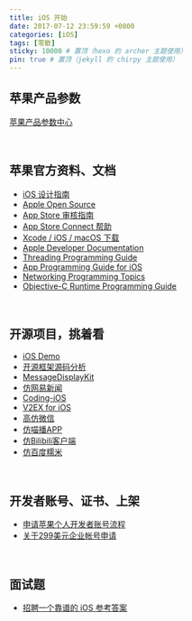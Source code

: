 ```yaml
---
title: iOS 开始
date: 2017-07-12 23:59:59 +0800
categories: [iOS]
tags: [零散]
sticky: 10000 # 置顶（hexo 的 archer 主题使用）
pin: true # 置顶（jekyll 的 chirpy 主题使用）
---
```


## 苹果产品参数

[苹果产品参数中心](https://hubweb.cn)

<br>

## 苹果官方资料、文档

* [iOS 设计指南](https://developer.apple.com/cn/design/human-interface-guidelines/designing-for-ios)
* [Apple Open Source](https://opensource.apple.com)
* [App Store 审核指南](https://developer.apple.com/cn/app-store/review/guidelines/)
* [App Store Connect 帮助](https://help.apple.com/app-store-connect/#/)
* [Xcode / iOS / macOS 下载](https://developer.apple.com/download/)
* [Apple Developer Documentation](https://developer.apple.com/documentation/)
* [Threading Programming Guide](https://developer.apple.com/library/archive/documentation/Cocoa/Conceptual/Multithreading/Introduction/Introduction.html#//apple_ref/doc/uid/10000057i-CH1-SW1)
* [App Programming Guide for iOS](https://developer.apple.com/library/archive/documentation/iPhone/Conceptual/iPhoneOSProgrammingGuide/Introduction/Introduction.html#//apple_ref/doc/uid/TP40007072)
* [Networking Programming Topics](https://developer.apple.com/library/archive/documentation/NetworkingInternet/Conceptual/NetworkingTopics/Introduction/Introduction.html#//apple_ref/doc/uid/TP40012546-SW1)
* [Objective-C Runtime Programming Guide](https://developer.apple.com/library/archive/documentation/Cocoa/Conceptual/ObjCRuntimeGuide/Introduction/Introduction.html#//apple_ref/doc/uid/TP40008048-CH1-SW1)


<br>

## 开源项目，挑着看

* [iOS Demo](https://github.com/Tim9Liu9/TimLiu-iOS)
* [开源框架源码分析](https://github.com/Draveness/analyze)
* [MessageDisplayKit](https://github.com/xhzengAIB/MessageDisplayKit)
* [仿网易新闻](https://github.com/dsxNiubility/SXNews)
* [Coding-iOS](https://github.com/Coding/Coding-iOS/tree/master/Coding_iOS)
* [V2EX for iOS](https://github.com/singro/v2ex)
* [高仿微信](https://github.com/gsdios/GSD_WeiXin)
* [仿喵播APP](https://github.com/SunLiner/MiaowShow)
* [仿Bilibili客户端](https://github.com/MichaelHuyp/Bilibili_Wuxianda)
* [仿百度糯米](https://github.com/lookingstars/nuomi)

<br>

## 开发者账号、证书、上架

* [申请苹果个人开发者账号流程](https://blog.csdn.net/PianZhideNanRen/article/details/131231808)
* [关于299美元企业帐号申请](https://blog.csdn.net/huxinguang_ios/article/details/70258601)

<br>

## 面试题

* [招聘一个靠谱的 iOS 参考答案](https://github.com/ChenYilong/iOSInterviewQuestions/tree/master/01%E3%80%8A%E6%8B%9B%E8%81%98%E4%B8%80%E4%B8%AA%E9%9D%A0%E8%B0%B1%E7%9A%84iOS%E3%80%8B%E9%9D%A2%E8%AF%95%E9%A2%98%E5%8F%82%E8%80%83%E7%AD%94%E6%A1%88)
